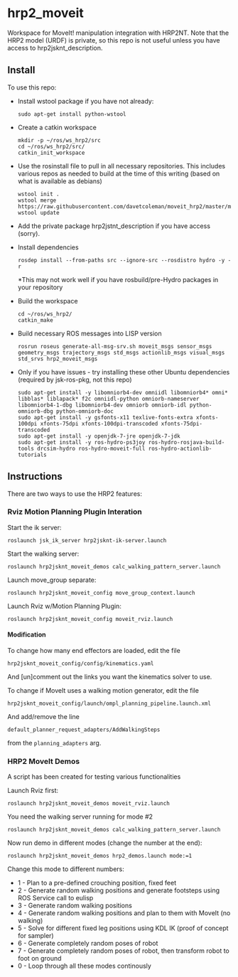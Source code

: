 hrp2_moveit
===========

Workspace for MoveIt! manipulation integration with HRP2NT. Note that the HRP2 model (URDF) is private, so this repo is not useful unless you have access to hrp2jsknt_description.

## Install

To use this repo:

* Install wstool package if you have not already:
    ```
    sudo apt-get install python-wstool
    ```

* Create a catkin workspace

    ```
    mkdir -p ~/ros/ws_hrp2/src
    cd ~/ros/ws_hrp2/src/
    catkin_init_workspace
    ```

* Use the rosinstall file to pull in all necessary repositories.
  This includes various repos as needed to build at the time of this writing (based on what is available as debians)

    ```
    wstool init .
    wstool merge https://raw.githubusercontent.com/davetcoleman/moveit_hrp2/master/moveit_hrp2.rosinstall
    wstool update
    ```

* Add the private package hrp2jstnt_description if you have access (sorry).

* Install dependencies
    ```
    rosdep install --from-paths src --ignore-src --rosdistro hydro -y -r
    ```
    *This may not work well if you have rosbuild/pre-Hydro packages in your repository

* Build the workspace
  
    ```
    cd ~/ros/ws_hrp2/
    catkin_make
    ```

* Build necessary ROS messages into LISP version
    ```
    rosrun roseus generate-all-msg-srv.sh moveit_msgs sensor_msgs geometry_msgs trajectory_msgs std_msgs actionlib_msgs visual_msgs std_srvs hrp2_moveit_msgs
    ```

* Only if you have issues - try installing these other Ubuntu dependencies (required by jsk-ros-pkg, not this repo)
    ```	  
    sudo apt-get install -y libomniorb4-dev omniidl libomniorb4* omni* libblas* liblapack* f2c omniidl-python omniorb-nameserver libomniorb4-1-dbg libomniorb4-dev omniorb omniorb-idl python-omniorb-dbg python-omniorb-doc
    sudo apt-get install -y gsfonts-x11 texlive-fonts-extra xfonts-100dpi xfonts-75dpi xfonts-100dpi-transcoded xfonts-75dpi-transcoded
    sudo apt-get install -y openjdk-7-jre openjdk-7-jdk 
    sudo apt-get install -y ros-hydro-ps3joy ros-hydro-rosjava-build-tools drcsim-hydro ros-hydro-moveit-full ros-hydro-actionlib-tutorials    
    ```
  
## Instructions

There are two ways to use the HRP2 features:

### Rviz Motion Planning Plugin Interation

Start the ik server:
```
roslaunch jsk_ik_server hrp2jsknt-ik-server.launch 
```

Start the walking server:
```
roslaunch hrp2jsknt_moveit_demos calc_walking_pattern_server.launch 
```

Launch move_group separate:
```
roslaunch hrp2jsknt_moveit_config move_group_context.launch 
```

Launch Rviz w/Motion Planning Plugin:
```
roslaunch hrp2jsknt_moveit_config moveit_rviz.launch 
```

#### Modification

To change how many end effectors are loaded, edit the file
```
hrp2jsknt_moveit_config/config/kinematics.yaml
```
And [un]comment out the links you want the kinematics solver to use.

To change if MoveIt uses a walking motion generator, edit the file 
```
hrp2jsknt_moveit_config/launch/ompl_planning_pipeline.launch.xml
```
And add/remove the line
```
default_planner_request_adapters/AddWalkingSteps
```
from the ``planning_adapters`` arg.

### HRP2 MoveIt Demos

A script has been created for testing various functionalities

Launch Rviz first:
```
roslaunch hrp2jsknt_moveit_demos moveit_rviz.launch
```

You need the walking server running for mode #2
```
roslaunch hrp2jsknt_moveit_demos calc_walking_pattern_server.launch 
```

Now run demo in different modes (change the number at the end):
```
roslaunch hrp2jsknt_moveit_demos hrp2_demos.launch mode:=1
```

Change this mode to different numbers:

* 1 - Plan to a pre-defined crouching position, fixed feet
* 2 - Generate random walking positions and generate footsteps using ROS Service call to eulisp
* 3 - Generate random walking positions
* 4 - Generate random walking positions and plan to them with MoveIt (no walking)
* 5 - Solve for different fixed leg positions using KDL IK (proof of concept for sampler)
* 6 - Generate completely random poses of robot 
* 7 - Generate completely random poses of robot, then transform robot to foot on ground
* 0 - Loop through all these modes continously
